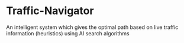 # Traffic-Navigator
An intelligent system which gives the optimal path based on live traffic information (heuristics) using AI search algorithms
